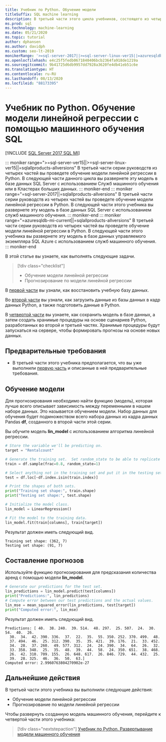 ```yaml
---
title: Учебник по Python. Обучение модели
titleSuffix: SQL machine learning
description: В третьей части этого цикла учебников, состоящего из четырех частей, описано, как создать модель линейной регрессии в Python, чтобы спрогнозировать число прокатов лыж с помощью машинного обучения SQL.
ms.prod: sql
ms.technology: machine-learning
ms.date: 05/21/2020
ms.topic: tutorial
author: dphansen
ms.author: davidph
ms.custom: seo-lt-2019
monikerRange: '>=sql-server-2017||>=sql-server-linux-ver15||=azuresqldb-mi-current||=sqlallproducts-allversions'
ms.openlocfilehash: e4c25f5fedb0671840406bcb2364fa918de1219a
ms.sourcegitcommit: 9b41725d6db9957dd7928a3620fe4db41eb51c6e
ms.translationtype: HT
ms.contentlocale: ru-RU
ms.lasthandoff: 08/13/2020
ms.locfileid: "88173395"
---
```

# <a name="python-tutorial-train-a-linear-regression-model-with-sql-machine-learning"></a>Учебник по Python. Обучение модели линейной регрессии с помощью машинного обучения SQL
[!INCLUDE [SQL Server 2017 SQL MI](../../includes/applies-to-version/sqlserver2017-asdbmi.md)]

::: moniker range=">=sql-server-ver15||>=sql-server-linux-ver15||=sqlallproducts-allversions"
В третьей части серии руководств из четырех частей вы проведете обучение модели линейной регрессии в Python. В следующей части данного цикла вы развернете эту модель в базе данных SQL Server с использованием Служб машинного обучения или в Кластерах больших данных.
::: moniker-end
::: moniker range="=sql-server-2017||=sqlallproducts-allversions"
В третьей части серии руководств из четырех частей вы проведете обучение модели линейной регрессии в Python. В следующей части этого учебника вы развернете эту модель в базе данных SQL Server с использованием служб машинного обучения.
::: moniker-end
::: moniker range="=azuresqldb-mi-current||=sqlallproducts-allversions"
В третьей части серии руководств из четырех частей вы проведете обучение модели линейной регрессии в Python. В следующей части этого учебника вы развернете эту модель в базе данных управляемого экземпляра SQL Azure с использованием служб машинного обучения.
::: moniker-end

В этой статье вы узнаете, как выполнять следующие задачи.

> [!div class="checklist"]
> * Обучение модели линейной регрессии
> * Прогнозирование по модели линейной регрессии

В [первой части](python-ski-rental-linear-regression.md) вы узнали, как восстановить учебную базу данных.

Во [второй части](python-ski-rental-linear-regression-prepare-data.md) вы узнали, как загрузить данные из базы данных в кадр данных Python, а также подготовить данные в Python.

В [четвертой части](python-ski-rental-linear-regression-deploy-model.md) вы узнаете, как сохранить модель в базе данных, а затем создать хранимые процедуры на основе сценариев Python, разработанных во второй и третьей частях. Хранимые процедуры будут запускаться на сервере, чтобы формировать прогнозы на основе новых данных.

## <a name="prerequisites"></a>Предварительные требования

* В третьей части этого учебника предполагается, что вы уже выполнили [первую часть](python-ski-rental-linear-regression.md) и описанные в ней предварительные требования.

## <a name="train-the-model"></a>Обучение модели

Для прогнозирования необходимо найти функцию (модель), которая лучше всего описывает зависимость между переменными в нашем наборе данных. Это называется обучением модели. Набор данных для обучения будет подмножеством всего набора данных из кадра данных Pandas **df**, созданного в второй части этой серии.

Вы обучите модель **lin_model** с использованием алгоритма линейной регрессии.

```python
# Store the variable we'll be predicting on.
target = "Rentalcount"

# Generate the training set.  Set random_state to be able to replicate results.
train = df.sample(frac=0.8, random_state=1)

# Select anything not in the training set and put it in the testing set.
test = df.loc[~df.index.isin(train.index)]

# Print the shapes of both sets.
print("Training set shape:", train.shape)
print("Testing set shape:", test.shape)

# Initialize the model class.
lin_model = LinearRegression()

# Fit the model to the training data.
lin_model.fit(train[columns], train[target])
```

Результат должен иметь следующий вид.

```results
Training set shape: (362, 7)
Testing set shape: (91, 7)
```

## <a name="make-predictions"></a>Составление прогнозов

Используйте функцию прогнозирования для предсказания количества аренд с помощью модели **lin_model**.

```python
# Generate our predictions for the test set.
lin_predictions = lin_model.predict(test[columns])
print("Predictions:", lin_predictions)
# Compute error between our test predictions and the actual values.
lin_mse = mean_squared_error(lin_predictions, test[target])
print("Computed error:", lin_mse)
```

Результат должен иметь следующий вид.

```results
Predictions: [ 40.  38. 240.  39. 514.  48. 297.  25. 507.  24.  30.  54.  40.  26.
  30.  34.  42. 390. 336.  37.  22.  35.  55. 350. 252. 370. 499.  48.
  37. 494.  46.  25. 312. 390.  35.  35. 421.  39. 176.  21.  33. 452.
  34.  28.  37. 260.  49. 577. 312.  24.  24. 390.  34.  64.  26.  32.
  33. 358. 348.  25.  35.  48.  39.  44.  58.  24. 350. 651.  38. 468.
  26.  42. 310. 709. 155.  26. 648. 617.  26. 846. 729.  44. 432.  25.
  39.  28. 325.  46.  36.  50.  63.]
Computed error: 2.9960763804270902e-27
```

## <a name="next-steps"></a>Дальнейшие действия

В третьей части этого учебника вы выполнили следующие действия:

* Обучение модели линейной регрессии
* Прогнозирование по модели линейной регрессии

Чтобы развернуть созданную модель машинного обучения, перейдите к четвертой части этого учебника:

> [!div class="nextstepaction"]
> [Учебник по Python. Развертывание модели машинного обучения](python-ski-rental-linear-regression-deploy-model.md)
